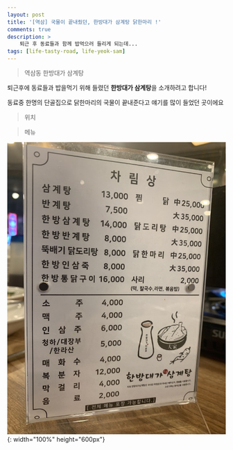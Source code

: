 ```yaml
---
layout: post
title: '[역삼] 국물이 끝내줬던, 한방대가 삼계탕 닭한마리 !'
comments: true
description: >
    퇴근 후 동료들과 함께 밥먹으러 들리게 되는데...
tags: [life-tasty-road, life-yeok-sam]
---
```


> 역삼동 한방대가 삼계탕

퇴근후에 동료들과 밥을먹기 위해 들렸던 **한방대가 삼계탕**을 소개하려고 합니다!

동료중 한명의 단골집으로 닭한마리의 국물이 끝내준다고 얘기를 많이 들었던 곳이에요

> 위치
<div id="daumRoughmapContainer1571893785136" style="width: 100%" class="root_daum_roughmap root_daum_roughmap_landing"></div>

> 메뉴

![](/assets/img/blog/han-bang-daega-2.jpg?v=1){: width="100%" height="600px"}

<script charset="UTF-8" class="daum_roughmap_loader_script" src="https://ssl.daumcdn.net/dmaps/map_js_init/roughmapLoader.js"></script>
<script charset="UTF-8">
	new daum.roughmap.Lander({
		"timestamp" : "1571893785136",
		"key" : "vjpn",
		"mapHeight" : "360"
	}).render();
</script>